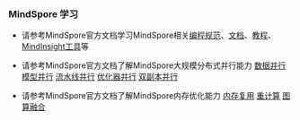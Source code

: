 ### MindSpore 学习

* 请参考MindSpore官方文档学习MindSpore相关[编程规范](https://www.mindspore.cn/docs/zh-CN/r2.0/note/static_graph_syntax_support.html)、[文档](https://www.mindspore.cn/docs/zh-CN/r1.8/index.html)、[教程](https://www.mindspore.cn/tutorials/zh-CN/r1.8/index.html)、[MindInsight工具](https://www.mindspore.cn/mindinsight/docs/zh-CN/r2.0/index.html)等

* 请参考MindSpore官方文档了解MindSpore大规模分布式并行能力 [数据并行](https://www.mindspore.cn/docs/zh-CN/r1.8/design/distributed_training_design.html#%E6%95%B0%E6%8D%AE%E5%B9%B6%E8%A1%8C) [模型并行](https://www.mindspore.cn/tutorials/experts/zh-CN/r1.8/parallel/operator_parallel.html) [流水线并行](https://www.mindspore.cn/tutorials/experts/zh-CN/r1.8/parallel/pipeline_parallel.html) [优化器并行](https://www.mindspore.cn/tutorials/experts/zh-CN/r1.8/parallel/optimizer_parallel.html) [双副本并行](https://www.mindspore.cn/docs/zh-CN/r2.0/design/distributed_training_design.html?&highlight=#%E5%8D%8A%E8%87%AA%E5%8A%A8%E5%B9%B6%E8%A1%8C)
* 请参考MindSpore官方文档了解MindSpore内存优化能力 [内存复用](https://www.mindspore.cn/tutorials/experts/zh-CN/r2.0/debug/custom_debug.html?&highlight=%E5%86%85%E5%AD%98%E5%A4%8D%E7%94%A8#%E5%86%85%E5%AD%98%E5%A4%8D%E7%94%A8) [重计算](https://www.mindspore.cn/tutorials/experts/zh-CN/r1.8/parallel/recompute.html) [图算融合](https://www.mindspore.cn/docs/zh-CN/r2.0.0-alpha/design/graph_fusion_engine.html)
